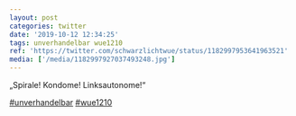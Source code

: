 ```yaml
---
layout: post
categories: twitter
date: '2019-10-12 12:34:25'
tags: unverhandelbar wue1210
ref: 'https://twitter.com/schwarzlichtwue/status/1182997953641963521'
media: ['/media/1182997927037493248.jpg']
---
```

„Spirale! Kondome! Linksautonome!“

[#unverhandelbar](/t/unverhandelbar) [#wue1210](/t/wue1210) 
